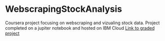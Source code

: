 # WebscrapingStockAnalysis
Coursera project focusing on webscraping and vizualing stock data. Project completed on a jupiter notebook and hosted on IBM Cloud
[Link to graded project](https://dataplatform.cloud.ibm.com/analytics/notebooks/v2/67cb57e6-f911-4bb6-aeb7-42cc8c8877a3/view?access_token=c3c20e387cf4bb2b6fc559ff412172ba84b15196eee5a39057d024ff7a7d604e)

